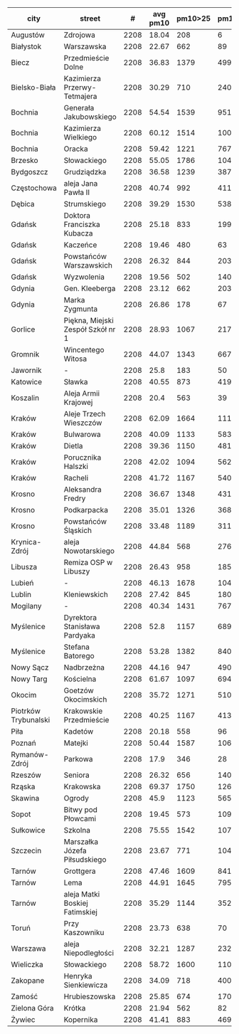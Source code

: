city|street|#|avg pm10|pm10>25|pm10>50|pm10>100|pm10>200|pm10>300|pm10>400|data file
---|---|---|---|---|---|---|---|---|---|---
Augustów|Zdrojowa|2208|18.04|208|6|-|-|-|-|2019.q4
Białystok|Warszawska|2208|22.67|662|89|10|-|-|-|2019.q4
Biecz|Przedmieście Dolne|2208|36.83|1379|499|63|1|-|-|2019.q4
Bielsko-Biała|Kazimierza Przerwy-Tetmajera|2208|30.29|710|240|37|6|-|-|2019.q4
Bochnia|Generała Jakubowskiego|2208|54.54|1539|951|233|40|6|1|2019.q4
Bochnia|Kazimierza Wielkiego|2208|60.12|1514|1009|278|55|6|-|2019.q4
Bochnia|Oracka|2208|59.42|1221|767|204|37|15|3|2019.q4
Brzesko|Słowackiego|2208|55.05|1786|1042|219|17|2|-|2019.q4
Bydgoszcz|Grudziądzka|2208|36.58|1239|387|32|1|-|-|2019.q4
Częstochowa|aleja Jana Pawła II|2208|40.74|992|411|111|12|3|-|2019.q4
Dębica|Strumskiego|2208|39.29|1530|538|59|7|-|-|2019.q4
Gdańsk|Doktora Franciszka Kubacza|2208|25.18|833|199|1|-|-|-|2019.q4
Gdańsk|Kaczeńce|2208|19.46|480|63|-|-|-|-|2019.q4
Gdańsk|Powstańców Warszawskich|2208|26.32|844|203|3|-|-|-|2019.q4
Gdańsk|Wyzwolenia|2208|19.56|502|140|-|-|-|-|2019.q4
Gdynia|Gen. Kleeberga|2208|23.12|662|203|11|-|-|-|2019.q4
Gdynia|Marka Zygmunta|2208|26.86|178|67|18|1|-|-|2019.q4
Gorlice|Piękna, Miejski Zespół Szkół nr 1|2208|28.93|1067|217|47|2|-|-|2019.q4
Gromnik|Wincentego Witosa|2208|44.07|1343|667|94|16|-|-|2019.q4
Jawornik|-|2208|25.8|183|50|1|-|-|-|2019.q4
Katowice|Sławka|2208|40.55|873|419|64|2|-|-|2019.q4
Koszalin|Aleja Armii Krajowej|2208|20.4|563|39|-|-|-|-|2019.q4
Kraków|Aleje Trzech Wieszczów|2208|62.09|1664|1119|292|1|-|-|2019.q4
Kraków|Bulwarowa|2208|40.09|1133|583|60|-|-|-|2019.q4
Kraków|Dietla|2208|39.36|1150|481|52|3|1|-|2019.q4
Kraków|Porucznika Halszki|2208|42.02|1094|562|88|3|1|1|2019.q4
Kraków|Racheli|2208|41.72|1167|540|73|-|-|-|2019.q4
Krosno|Aleksandra Fredry|2208|36.67|1348|431|93|11|-|-|2019.q4
Krosno|Podkarpacka|2208|35.01|1326|368|74|6|-|-|2019.q4
Krosno|Powstańców Śląskich|2208|33.48|1189|311|78|9|-|-|2019.q4
Krynica-Zdrój|aleja Nowotarskiego|2208|44.84|568|276|15|-|-|-|2019.q4
Libusza|Remiza OSP w Libuszy|2208|26.43|958|185|20|2|1|1|2019.q4
Lubień|-|2208|46.13|1678|1044|18|-|-|-|2019.q4
Lublin|Kleniewskich|2208|27.42|845|180|15|-|-|-|2019.q4
Mogilany|-|2208|40.34|1431|767|35|-|-|-|2019.q4
Myślenice|Dyrektora Stanisława Pardyaka|2208|52.8|1157|689|214|62|17|3|2019.q4
Myślenice|Stefana Batorego|2208|53.28|1382|840|247|60|17|-|2019.q4
Nowy Sącz|Nadbrzeżna|2208|44.16|947|490|181|12|-|-|2019.q4
Nowy Targ|Kościelna|2208|61.67|1097|694|326|103|25|8|2019.q4
Okocim|Goetzów Okocimskich|2208|35.72|1271|510|41|3|-|-|2019.q4
Piotrków Trybunalski|Krakowskie Przedmieście|2208|40.25|1167|413|95|11|4|-|2019.q4
Piła|Kadetów|2208|20.18|558|96|8|1|1|1|2019.q4
Poznań|Matejki|2208|50.44|1587|1066|96|8|2|-|2019.q4
Rymanów-Zdrój|Parkowa|2208|17.9|346|28|1|-|-|-|2019.q4
Rzeszów|Seniora|2208|26.32|656|140|31|-|-|-|2019.q4
Rząska|Krakowska|2208|69.37|1750|1264|424|93|15|3|2019.q4
Skawina|Ogrody|2208|45.9|1123|565|143|6|-|-|2019.q4
Sopot|Bitwy pod Płowcami|2208|19.45|573|109|-|-|-|-|2019.q4
Sułkowice|Szkolna|2208|75.55|1542|1077|451|178|66|16|2019.q4
Szczecin|Marszałka Józefa Piłsudskiego|2208|23.67|771|104|6|-|-|-|2019.q4
Tarnów|Grottgera|2208|47.46|1609|841|87|16|5|-|2019.q4
Tarnów|Lema|2208|44.91|1645|795|70|13|4|1|2019.q4
Tarnów|aleja Matki Boskiej Fatimskiej|2208|35.29|1144|352|63|11|1|-|2019.q4
Toruń|Przy Kaszowniku|2208|23.73|638|70|6|-|-|-|2019.q4
Warszawa|aleja Niepodległości|2208|32.21|1287|232|1|-|-|-|2019.q4
Wieliczka|Słowackiego|2208|58.72|1600|1104|281|42|2|-|2019.q4
Zakopane|Henryka Sienkiewicza|2208|34.09|718|400|128|9|5|2|2019.q4
Zamość|Hrubieszowska|2208|25.85|674|170|22|-|-|-|2019.q4
Zielona Góra|Krótka|2208|21.94|562|82|-|-|-|-|2019.q4
Żywiec|Kopernika|2208|41.41|883|469|192|21|-|-|2019.q4
